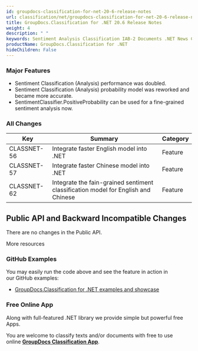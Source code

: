 ```yaml
---
id: groupdocs-classification-for-net-20-6-release-notes
url: classification/net/groupdocs-classification-for-net-20-6-release-notes
title: GroupDocs.Classification for .NET 20.6 Release Notes
weight: 4
description: " "
keywords: Sentiment Analysis Classification IAB-2 Documents .NET News Categorization
productName: GroupDocs.Classification for .NET
hideChildren: False
---
```

### Major Features

*   Sentiment Classification (Analysis) performance was doubled.
*   Sentiment Classification (Analysis) probability model was reworked and became more accurate.
*   SentimentClassifier.PositiveProbability can be used for a fine-grained sentiment analysis now. 

### All Changes

| Key | Summary | Category |
| --- | --- | --- |
| CLASSNET-56 | Integrate faster English model into .NET | Feature |
| CLASSNET-57 | Integrate faster Chinese model into .NET | Feature |
| CLASSNET-62 | Integrate the fain-grained sentiment classification model for English and Chinese | Feature |

## Public API and Backward Incompatible Changes

There are no changes in the Public API.

  
More resources

### GitHub Examples

You may easily run the code above and see the feature in action in our GitHub examples:

*   [GroupDocs.Classification for .NET examples and showcase](https://github.com/groupdocs-classification/GroupDocs.Classification-for-.NET)

### Free Online App

Along with full-featured .NET library we provide simple but powerful free Apps. 

You are welcome to classify texts and/or documents with free to use online **[GroupDocs Classification App](https://products.groupdocs.app/classification/total)**.
